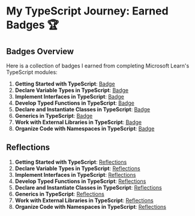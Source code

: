 # My TypeScript Journey: Earned Badges 🏆

## Badges Overview

Here is a collection of badges I earned from completing Microsoft Learn's TypeScript modules:

1. **Getting Started with TypeScript**: [Badge](https://learn.microsoft.com/en-us/users/vetalapo/achievements/uf9qbcd3)
2. **Declare Variable Types in TypeScript**: [Badge](link)
3. **Implement Interfaces in TypeScript**: [Badge](badge-link)
4. **Develop Typed Functions in TypeScript**: [Badge](badge-link)
5. **Declare and Instantiate Classes in TypeScript**: [Badge](badge-link)
6. **Generics in TypeScript**: [Badge](badge-link)
7. **Work with External Libraries in TypeScript**: [Badge](badge-link)
8. **Organize Code with Namespaces in TypeScript**: [Badge](badge-link)

## Reflections

1. **Getting Started with TypeScript**: [Reflections](1.%20TypeScript-GettingStartedWithTypeScript-Reflections.md)
2. **Declare Variable Types in TypeScript**: [Reflections](link)
3. **Implement Interfaces in TypeScript**: [Reflections](badge-link)
4. **Develop Typed Functions in TypeScript**: [Reflections](badge-link)
5. **Declare and Instantiate Classes in TypeScript**: [Reflections](badge-link)
6. **Generics in TypeScript**: [Reflections](badge-link)
7. **Work with External Libraries in TypeScript**: [Reflections](badge-link)
8. **Organize Code with Namespaces in TypeScript**: [Reflections](badge-link)
